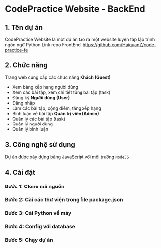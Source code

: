 # CodePractice Website - BackEnd
## 1. Tên dự án
CodePractice Website là một dự án tạo ra một website luyện tập lập trình ngôn ngữ Python
Link repo FrontEnd: https://github.com/HaiquanZ/code-practice-fe
## 2. Chức năng
Trang web cung cấp các chức năng
**Khách (Guest)**
- Xem bảng xếp hạng người dùng
- Xem các bài tập, xem chi tiết từng bài tập (task)
- Đăng ký
**Người dùng (User)**
- Đăng nhập
- Làm các bài tập, cộng điểm, tăng xếp hạng
- Bình luận về bài tập
**Quản trị viên (Admin)**
- Quản lý các bài tập (task)
- Quản lý người dùng
- Quản lý bình luận
## 3. Công nghệ sử dụng
Dự án được xây dựng bằng JavaScript với môi trường `NodeJS`
## 4. Cài đặt
### Bước 1: Clone mã nguồn
### Bước 2: Cài các thư viện trong file package.json
### Bước 3: Cài Python về máy
### Bước 4: Config với database
### Bước 5: Chạy dự án

